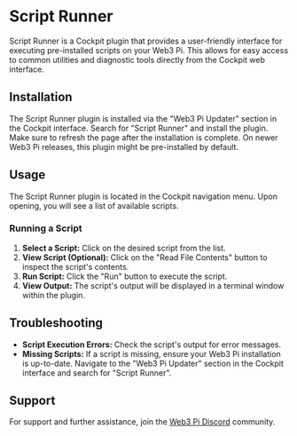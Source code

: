 # Script Runner

Script Runner is a Cockpit plugin that provides a user-friendly interface for executing pre-installed scripts on your Web3 Pi. This allows for easy access to common utilities and diagnostic tools directly from the Cockpit web interface.

## Installation

The Script Runner plugin is installed via the "Web3 Pi Updater" section in the Cockpit interface. Search for "Script Runner" and install the plugin. Make sure to refresh the page after the installation is complete. On newer Web3 Pi releases, this plugin might be pre-installed by default.

## Usage

The Script Runner plugin is located in the Cockpit navigation menu. Upon opening, you will see a list of available scripts.

### Running a Script

1.  **Select a Script:** Click on the desired script from the list.
2.  **View Script (Optional):** Click on the "Read File Contents" button to inspect the script's contents.
3.  **Run Script:** Click the "Run" button to execute the script.
4.  **View Output:** The script's output will be displayed in a terminal window within the plugin.

## Troubleshooting

- **Script Execution Errors:** Check the script's output for error messages.
- **Missing Scripts:** If a script is missing, ensure your Web3 Pi installation is up-to-date. Navigate to the "Web3 Pi Updater" section in the Cockpit interface and search for "Script Runner".

## Support

For support and further assistance, join the [Web3 Pi Discord](https://discord.gg/aDMw5zeUZ4) community.
